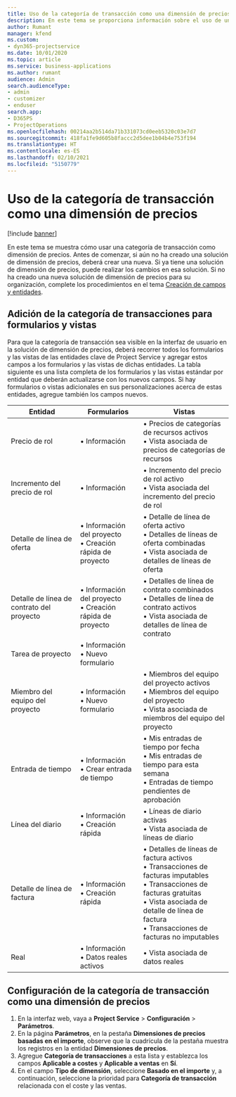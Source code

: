 ```yaml
---
title: Uso de la categoría de transacción como una dimensión de precios
description: En este tema se proporciona información sobre el uso de una categoría de transacción como dimensión de precios.
author: Rumant
manager: kfend
ms.custom:
- dyn365-projectservice
ms.date: 10/01/2020
ms.topic: article
ms.service: business-applications
ms.author: rumant
audience: Admin
search.audienceType:
- admin
- customizer
- enduser
search.app:
- D365PS
- ProjectOperations
ms.openlocfilehash: 00214aa2b514da71b331073cd0eeb5320c03e7d7
ms.sourcegitcommit: 418fa1fe9d605b8faccc2d5dee1b04b4e753f194
ms.translationtype: HT
ms.contentlocale: es-ES
ms.lasthandoff: 02/10/2021
ms.locfileid: "5150779"
---
```

# <a name="use-transaction-category-as-a-pricing-dimension"></a>Uso de la categoría de transacción como una dimensión de precios

[!include [banner](../includes/psa-now-project-operations.md)]

En este tema se muestra cómo usar una categoría de transacción como dimensión de precios. Antes de comenzar, si aún no ha creado una solución de dimensión de precios, deberá crear una nueva. Si ya tiene una solución de dimensión de precios, puede realizar los cambios en esa solución. Si no ha creado una nueva solución de dimensión de precios para su organización, complete los procedimientos en el tema [Creación de campos y entidades](create-custom-fields-entities.md).

## <a name="add-transaction-category-to-forms-and-views"></a>Adición de la categoría de transacciones para formularios y vistas
Para que la categoría de transacción sea visible en la interfaz de usuario en la solución de dimensión de precios, deberá recorrer todos los formularios y las vistas de las entidades clave de Project Service y agregar estos campos a los formularios y las vistas de dichas entidades.
La tabla siguiente es una lista completa de los formularios y las vistas estándar por entidad que deberán actualizarse con los nuevos campos. Si hay formularios o vistas adicionales en sus personalizaciones acerca de estas entidades, agregue también los campos nuevos.

|  Entidad        | Formularios     |Vistas        |
| ------------------------------|---------------------------------|----------------------------------|
|  Precio de rol|• Información |• Precios de categorías de recursos activos<br> • Vista asociada de precios de categorías de recursos|
|  Incremento del precio de rol|• Información|• Incremento del precio de rol activo<br>• Vista asociada del incremento del precio de rol|
|  Detalle de línea de oferta|• Información del proyecto<br>• Creación rápida de proyecto|• Detalle de línea de oferta activo<br>• Detalles de líneas de oferta combinadas<br>• Vista asociada de detalles de líneas de oferta|
|  Detalle de línea de contrato del proyecto|• Información del proyecto<br>• Creación rápida de proyecto|• Detalles de línea de contrato combinados<br>• Detalles de línea de contrato activos<br>• Vista asociada de detalles de línea de contrato|
|  Tarea de proyecto|• Información<br>• Nuevo formulario||
|  Miembro del equipo del proyecto|• Información<br>• Nuevo formulario|• Miembros del equipo del proyecto activos<br>• Miembros del equipo del proyecto<br>• Vista asociada de miembros del equipo del proyecto|
|  Entrada de tiempo|• Información<br>• Crear entrada de tiempo|• Mis entradas de tiempo por fecha<br>• Mis entradas de tiempo para esta semana<br>• Entradas de tiempo pendientes de aprobación|
|  Línea del diario|• Información<br>• Creación rápida|• Líneas de diario activas<br>• Vista asociada de líneas de diario|
|  Detalle de línea de factura|• Información<br>• Creación rápida|• Detalles de líneas de factura activos<br>• Transacciones de facturas imputables<br>• Transacciones de facturas gratuitas<br>• Vista asociada de detalle de línea de factura<br>• Transacciones de facturas no imputables|
|  Real|• Información<br>• Datos reales activos|• Vista asociada de datos reales|

## <a name="set-up-transaction-category-as-a-pricing-dimension"></a>Configuración de la categoría de transacción como una dimensión de precios

1. En la interfaz web, vaya a **Project Service** > **Configuración** > **Parámetros**. 
2. En la página **Parámetros**, en la pestaña **Dimensiones de precios basadas en el importe**, observe que la cuadrícula de la pestaña muestra los registros en la entidad **Dimensiones de precios**.
3. Agregue **Categoría de transacciones** a esta lista y establezca los campos **Aplicable a costes** y **Aplicable a ventas** en **Sí**.
4. En el campo **Tipo de dimensión**, seleccione **Basado en el importe** y, a continuación, seleccione la prioridad para **Categoría de transacción** relacionada con el coste y las ventas.
